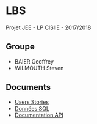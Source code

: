 # LBS
Projet JEE - LP CISIIE - 2017/2018

## Groupe
* BAIER Geoffrey
* WILMOUTH Steven

## Documents
- [Users Stories](https://github.com/Manghao/LBS/blob/master/doc/LBS-stories-LP2.xlsx)
- [Données SQL](https://github.com/Manghao/LBS/tree/master/sql)
- [Documentation API](https://google.fr/)